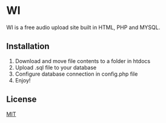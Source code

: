 # WI

WI is a free audio upload site built in HTML, PHP and MYSQL.

## Installation

1. Download and move file contents to a folder in htdocs
2. Upload .sql file to your database
3. Configure database connection in config.php file
4. Enjoy!

## License
[MIT](https://choosealicense.com/licenses/mit/)
